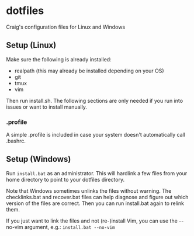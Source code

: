 dotfiles
========

Craig's configuration files for Linux and Windows

Setup (Linux)
-------------

Make sure the following is already installed:

-   realpath (this may already be installed depending on your OS)
-   git
-   tmux
-   vim

Then run install.sh. The following sections are only needed if you run into
issues or want to install manually.

### .profile

A simple .profile is included in case your system doesn't automatically
call .bashrc.

Setup (Windows)
---------------

Run `install.bat` as an administrator. This will hardlink a few files from
your home directory to point to your dotfiles directory.

Note that Windows sometimes unlinks the files without warning. The
checklinks.bat and recover.bat files can help diagnose and figure out which
version of the files are correct. Then you can run install.bat again to
relink them.

If you just want to link the files and not (re-)install Vim, you can use
the --no-vim argument, e.g.: `install.bat --no-vim`
